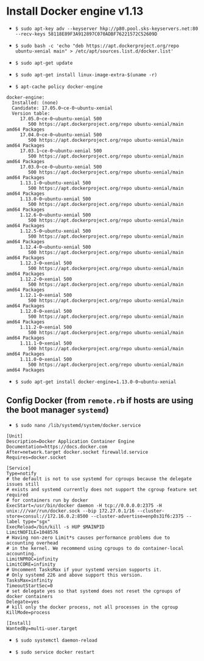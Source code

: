 # Install Docker engine v1.13

- `$ sudo apt-key adv --keyserver hkp://p80.pool.sks-keyservers.net:80 --recv-keys 58118E89F3A912897C070ADBF76221572C52609D`

- `$ sudo bash -c 'echo "deb https://apt.dockerproject.org/repo ubuntu-xenial main" > /etc/apt/sources.list.d/docker.list'`

- `$ sudo apt-get update`

- `$ sudo apt-get install linux-image-extra-$(uname -r)`

- `$ apt-cache policy docker-engine`
```
docker-engine:
  Installed: (none)
  Candidate: 17.05.0~ce-0~ubuntu-xenial
  Version table:
     17.05.0~ce-0~ubuntu-xenial 500
        500 https://apt.dockerproject.org/repo ubuntu-xenial/main amd64 Packages
     17.04.0~ce-0~ubuntu-xenial 500
        500 https://apt.dockerproject.org/repo ubuntu-xenial/main amd64 Packages
     17.03.1~ce-0~ubuntu-xenial 500
        500 https://apt.dockerproject.org/repo ubuntu-xenial/main amd64 Packages
     17.03.0~ce-0~ubuntu-xenial 500
        500 https://apt.dockerproject.org/repo ubuntu-xenial/main amd64 Packages
     1.13.1-0~ubuntu-xenial 500
        500 https://apt.dockerproject.org/repo ubuntu-xenial/main amd64 Packages
     1.13.0-0~ubuntu-xenial 500
        500 https://apt.dockerproject.org/repo ubuntu-xenial/main amd64 Packages
     1.12.6-0~ubuntu-xenial 500
        500 https://apt.dockerproject.org/repo ubuntu-xenial/main amd64 Packages
     1.12.5-0~ubuntu-xenial 500
        500 https://apt.dockerproject.org/repo ubuntu-xenial/main amd64 Packages
     1.12.4-0~ubuntu-xenial 500
        500 https://apt.dockerproject.org/repo ubuntu-xenial/main amd64 Packages
     1.12.3-0~xenial 500
        500 https://apt.dockerproject.org/repo ubuntu-xenial/main amd64 Packages
     1.12.2-0~xenial 500
        500 https://apt.dockerproject.org/repo ubuntu-xenial/main amd64 Packages
     1.12.1-0~xenial 500
        500 https://apt.dockerproject.org/repo ubuntu-xenial/main amd64 Packages
     1.12.0-0~xenial 500
        500 https://apt.dockerproject.org/repo ubuntu-xenial/main amd64 Packages
     1.11.2-0~xenial 500
        500 https://apt.dockerproject.org/repo ubuntu-xenial/main amd64 Packages
     1.11.1-0~xenial 500
        500 https://apt.dockerproject.org/repo ubuntu-xenial/main amd64 Packages
     1.11.0-0~xenial 500
        500 https://apt.dockerproject.org/repo ubuntu-xenial/main amd64 Packages
```

- `$ sudo apt-get install docker-engine=1.13.0-0~ubuntu-xenial`



## Config Docker (from `remote.rb` if hosts are using the boot manager `systemd`)

- `$ sudo nano /lib/systemd/system/docker.service`
```
[Unit]
Description=Docker Application Container Engine
Documentation=https://docs.docker.com
After=network.target docker.socket firewalld.service
Requires=docker.socket

[Service]
Type=notify
# the default is not to use systemd for cgroups because the delegate issues still
# exists and systemd currently does not support the cgroup feature set required
# for containers run by docker
ExecStart=/usr/bin/docker daemon -H tcp://0.0.0.0:2375 -H unix:///var/run/docker.sock --bip 172.27.0.1/16 --cluster-store=consul://172.16.0.2:8500 --cluster-advertise=enp0s31f6:2375 --label type="sgx"
ExecReload=/bin/kill -s HUP $MAINPID
LimitNOFILE=1048576
# Having non-zero Limit*s causes performance problems due to accounting overhead
# in the kernel. We recommend using cgroups to do container-local accounting.
LimitNPROC=infinity
LimitCORE=infinity
# Uncomment TasksMax if your systemd version supports it.
# Only systemd 226 and above support this version.
TasksMax=infinity
TimeoutStartSec=0
# set delegate yes so that systemd does not reset the cgroups of docker containers
Delegate=yes
# kill only the docker process, not all processes in the cgroup
KillMode=process

[Install]
WantedBy=multi-user.target
```

- `$ sudo systemctl daemon-reload`

- `$ sudo service docker restart`
